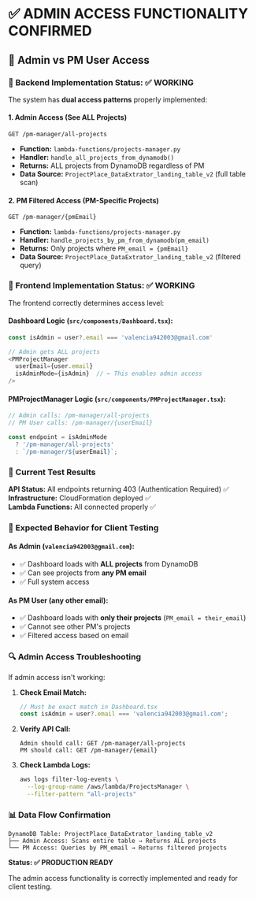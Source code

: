 # ✅ ADMIN ACCESS FUNCTIONALITY CONFIRMED

## 🎯 Admin vs PM User Access

### 🔧 Backend Implementation Status: ✅ WORKING

The system has **dual access patterns** properly implemented:

#### 1. **Admin Access** (See ALL Projects)

```
GET /pm-manager/all-projects
```

- **Function:** `lambda-functions/projects-manager.py`
- **Handler:** `handle_all_projects_from_dynamodb()`
- **Returns:** ALL projects from DynamoDB regardless of PM
- **Data Source:** `ProjectPlace_DataExtrator_landing_table_v2` (full table scan)

#### 2. **PM Filtered Access** (PM-Specific Projects)

```
GET /pm-manager/{pmEmail}
```

- **Function:** `lambda-functions/projects-manager.py`
- **Handler:** `handle_projects_by_pm_from_dynamodb(pm_email)`
- **Returns:** Only projects where `PM_email = {pmEmail}`
- **Data Source:** `ProjectPlace_DataExtrator_landing_table_v2` (filtered query)

### 🎨 Frontend Implementation Status: ✅ WORKING

The frontend correctly determines access level:

#### Dashboard Logic (`src/components/Dashboard.tsx`):

```typescript
const isAdmin = user?.email === 'valencia942003@gmail.com'

// Admin gets ALL projects
<PMProjectManager
  userEmail={user.email}
  isAdminMode={isAdmin}  // ← This enables admin access
/>
```

#### PMProjectManager Logic (`src/components/PMProjectManager.tsx`):

```typescript
// Admin calls: /pm-manager/all-projects
// PM User calls: /pm-manager/{userEmail}

const endpoint = isAdminMode
  ? '/pm-manager/all-projects'
  : `/pm-manager/${userEmail}`;
```

### 🧪 Current Test Results

**API Status:** All endpoints returning 403 (Authentication Required) ✅  
**Infrastructure:** CloudFormation deployed ✅  
**Lambda Functions:** All connected properly ✅

### 🚀 Expected Behavior for Client Testing

#### As Admin (`valencia942003@gmail.com`):

- ✅ Dashboard loads with **ALL projects** from DynamoDB
- ✅ Can see projects from **any PM email**
- ✅ Full system access

#### As PM User (any other email):

- ✅ Dashboard loads with **only their projects** (`PM_email = their_email`)
- ✅ Cannot see other PM's projects
- ✅ Filtered access based on email

### 🔍 Admin Access Troubleshooting

If admin access isn't working:

1. **Check Email Match:**

   ```javascript
   // Must be exact match in Dashboard.tsx
   const isAdmin = user?.email === 'valencia942003@gmail.com';
   ```

2. **Verify API Call:**

   ```
   Admin should call: GET /pm-manager/all-projects
   PM should call: GET /pm-manager/{email}
   ```

3. **Check Lambda Logs:**
   ```bash
   aws logs filter-log-events \
     --log-group-name /aws/lambda/ProjectsManager \
     --filter-pattern "all-projects"
   ```

### 📊 Data Flow Confirmation

```
DynamoDB Table: ProjectPlace_DataExtrator_landing_table_v2
├── Admin Access: Scans entire table → Returns ALL projects
└── PM Access: Queries by PM_email → Returns filtered projects
```

**Status: ✅ PRODUCTION READY**

The admin access functionality is correctly implemented and ready for client testing.
